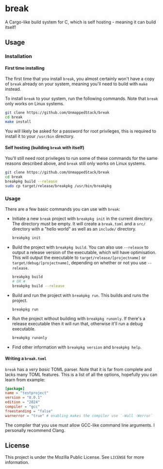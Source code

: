 # break

A Cargo-like build system for C, which is self hosting - meaning it can build itself!

## Usage
### Installation
#### First time installing
The first time that you install `break`, you almost certainly won't have a copy of `break` already on your system, meaning you'll need to build with `make` instead.

To install `break` to your system, run the following commands. Note that `break` only works on Linux systems.

```bash
git clone https://github.com/UnmappedStack/break
cd break
make install
```

You will likely be asked for a password for root privileges, this is required to install it to your `/usr/bin` directory.

#### Self hosting (building `break` with itself)
You'll still need root privileges to run some of these commands for the same reasons described above, and `break` still only works on Linux systems.

```bash
git clone https://github.com/UnmappedStack/break
cd break
breakpkg build --release
sudo cp target/release/breakpkg /usr/bin/breakpkg
```

### Usage
There are a few basic commands you can use with `break`:

- Initiate a new `break` project with `breakpkg init` in the current directory. The directory must be empty. It will create a `break.toml` and a `src/` directory with a "hello world" as well as an `include/` directory.
    ```bash
    breakpkg init
    ```
- Build the project with `breakpkg build`. You can also use `--release` to output a release version of the executable, which will have optimisation. This will output the executable to `target/release/[projectname]` or `target/debug/[projectname]`, depending on whether or not you use `--release`.
    ```bash
    breakpkg build
    # OR #
    breakpkg build --release
    ```
- Build and run the project with `breakpkg run`. This builds and runs the project.
    ```bash
    breakpkg run
    ```
- Run the project without building with `breakpkg runonly`. If there's a release executable then it will run that, otherwise it'll run a debug executable.
    ```bash
    breakpkg runonly
    ```
- Find other information with `breakpkg version` and `breakpkg help`.

#### Writing a `break.toml`
`break` has a *very basic* TOML parser. Note that it is far from complete and lacks many TOML features. This is a list of all the options, hopefully you can learn from example:
```toml
[package]
name = "testproject"
version = "0.0.1"
edition = "2024"
compiler = "gcc"
freestanding = "false"
warnerror = "true" # enabling makes the compiler use `-Wall -Werror`
```
The compiler that you use must allow GCC-like command line arguments. I personally recommend Clang.

## License

This project is under the Mozilla Public License. See `LICENSE` for more information.
